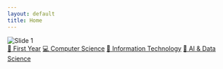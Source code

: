 ```yaml
---
layout: default
title: Home
---
```


<div class="slider-container">
  <img class="slider-image" id="slider" src="{{ site.baseurl }}/assets/images/slider1.jpg" alt="Slide 1">
</div>

<div class="branch-grid">
  <a class="branch-btn" href="{{ site.baseurl }}/first-year/">🧠 First Year</a>
  <a class="branch-btn" href="{{ site.baseurl }}/computer-science/">💻 Computer Science</a>
  <a class="branch-btn" href="{{ site.baseurl }}/it/">💽 Information Technology</a>
  <a class="branch-btn" href="{{ site.baseurl }}/aids/">🤖 AI & Data Science</a>
</div>
